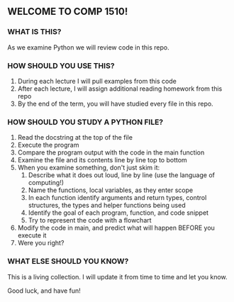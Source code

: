 ## WELCOME TO COMP 1510!

### WHAT IS THIS?
As we examine Python we will review code in this repo.

### HOW SHOULD YOU USE THIS?
1. During each lecture I will pull examples from this code
2. After each lecture, I will assign additional reading homework from this repo
3. By the end of the term, you will have studied every file in this repo.

### HOW SHOULD YOU STUDY A PYTHON FILE?
1. Read the docstring at the top of the file
2. Execute the program
3. Compare the program output with the code in the main function
4. Examine the file and its contents line by line top to bottom
5. When you examine something, don't just skim it:
    1. Describe what it does out loud, line by line (use the language of computing!)
    2. Name the functions, local variables, as they enter scope
    3. In each function identify arguments and return types, control structures, the types and helper functions being used
    4. Identify the goal of each program, function, and code snippet
    5. Try to represent the code with a flowchart
6. Modify the code in main, and predict what will happen BEFORE you execute it
7. Were you right?

### WHAT ELSE SHOULD YOU KNOW?
This is a living collection. I will update it from time to time and let you know.

Good luck, and have fun!